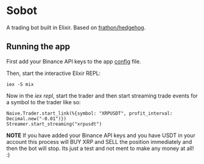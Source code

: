 # Sobot

A trading bot built in Elixir. Based on [frathon/hedgehog](https://github.com/frathon/hedgehog).

## Running the app

First add your Binance API keys to the app [config](./config/config.exs) file.

Then, start the interactive Elixir REPL:

```
iex -S mix
```

Now in the _iex repl_, start the trader and then start streaming trade events for a symbol to the trader like so:

```
Naive.Trader.start_link(%{symbol: "XRPUSDT", profit_interval: Decimal.new("-0.01")})
Streamer.start_streaming("xrpusdt")
```

**NOTE** If you have added your Binance API keys and you have USDT in your account this process will BUY XRP and SELL the position immediately and then the bot will stop. Its just a test and not ment to make any money at all! :)
